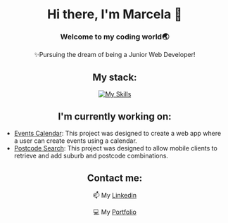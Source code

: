 <div id="header" align="center">
  
  # Hi there, I'm Marcela 👋
  
  ### Welcome to my coding world🌏 
  ✨Pursuing the dream of being a Junior Web Developer!
    
  ## My stack:
  [![My Skills](https://skillicons.dev/icons?i=react,ts,java,spring,js,vite,graphql,nodejs,nestjs,nextjs,mysql,html,bootstrap,css,tailwind&theme=light)](https://skillicons.dev)

  ## I'm currently working on:
</div>

* [Events Calendar](https://github.com/marcelamejiao/Events-Calendar): This project was designed to create a web app where a user can create events using a calendar. 
* [Postcode Search](https://github.com/marcelamejiao/Postcode-Search): This project was designed to allow mobile clients to retrieve and add suburb and postcode combinations.

<div id="footer" align="center">

## Contact me:
  
  📫 My [Linkedin](https://www.linkedin.com/in/wmarcelamejia) 

  💻 My [Portfolio](https://marcelamejiao.github.io/Portfolio-Scss/) 
</div>

